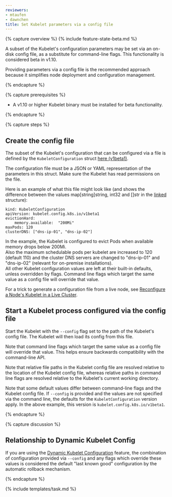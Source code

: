 ```yaml
---
reviewers:
- mtaufen
- dawnchen
title: Set Kubelet parameters via a config file
---
```


{% capture overview %}
{% include feature-state-beta.md %}

A subset of the Kubelet's configuration parameters may be
set via an on-disk config file, as a substitute for command-line flags.
This functionality is considered beta in v1.10.

Providing parameters via a config file is the recommended approach because
it simplifies node deployment and configuration management.

{% endcapture %}

{% capture prerequisites %}

- A v1.10 or higher Kubelet binary must be installed for beta functionality.

{% endcapture %}

{% capture steps %}

## Create the config file

The subset of the Kubelet's configuration that can be configured via a file
is defined by the `KubeletConfiguration` struct
[here (v1beta1)](https://github.com/kubernetes/kubernetes/blob/release-1.10/pkg/kubelet/apis/kubeletconfig/v1beta1/types.go).

The configuration file must be a JSON or YAML representation of the parameters
in this struct. Make sure the Kubelet has read permissions on the file.

Here is an example of what this file might look like (and shows the difference between the values map\[string\]string, int32 and \[\]str in the [linked](https://github.com/kubernetes/kubernetes/blob/release-1.10/pkg/kubelet/apis/kubeletconfig/v1beta1/types.go) structure):
```
kind: KubeletConfiguration
apiVersion: kubelet.config.k8s.io/v1beta1
evictionHard:
    memory.available:  "200Mi"
maxPods: 120
clusterDNS: ["dns-ip-01", "dns-ip-02"]
```

In the example, the Kubelet is configured to evict Pods when available memory drops below 200Mi.  
Also the maximum schedulable pods per kubelet are increased to 120 (default 110) and the cluster DNS servers are changed to "dns-ip-01" and "dns-ip-02" (relevant for on-premise installations).  
All other Kubelet configuration values are left at their built-in defaults, unless overridden
by flags. Command line flags which target the same value as a config file will override that value.

For a trick to generate a configuration file from a live node, see
[Reconfigure a Node's Kubelet in a Live Cluster](/docs/tasks/administer-cluster/reconfigure-kubelet).

## Start a Kubelet process configured via the config file

Start the Kubelet with the `--config` flag set to the path of the Kubelet's config file.
The Kubelet will then load its config from this file.

Note that command line flags which target the same value as a config file will override that value.
This helps ensure backwards compatibility with the command-line API.

Note that relative file paths in the Kubelet config file are resolved relative to the
location of the Kubelet config file, whereas relative paths in command line flags are resolved
relative to the Kubelet's current working directory.

Note that some default values differ between command-line flags and the Kubelet config file.
If `--config` is provided and the values are not specified via the command line, the
defaults for the `KubeletConfiguration` version apply.
In the above example, this version is `kubelet.config.k8s.io/v1beta1`.

{% endcapture %}

{% capture discussion %}

## Relationship to Dynamic Kubelet Config

If you are using the [Dynamic Kubelet Configuration](/docs/tasks/administer-cluster/reconfigure-kubelet)
feature, the combination of configuration provided via `--config` and any flags which override these values
is considered the default "last known good" configuration by the automatic rollback mechanism.

{% endcapture %}

{% include templates/task.md %}
